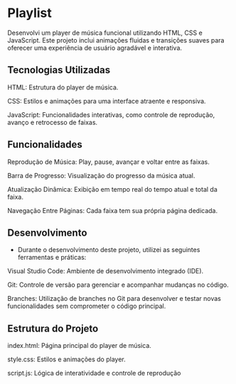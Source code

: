 # Playlist

Desenvolvi um player de música funcional utilizando HTML, CSS e JavaScript. Este projeto inclui animações fluidas e transições suaves para oferecer uma experiência de usuário agradável e interativa.

## Tecnologias Utilizadas

HTML: Estrutura do player de música.

CSS: Estilos e animações para uma interface atraente e responsiva.

JavaScript: Funcionalidades interativas, como controle de reprodução, avanço e retrocesso de faixas.

## Funcionalidades

Reprodução de Música: Play, pause, avançar e voltar entre as faixas.

Barra de Progresso: Visualização do progresso da música atual.

Atualização Dinâmica: Exibição em tempo real do tempo atual e total da faixa.

Navegação Entre Páginas: Cada faixa tem sua própria página dedicada.

## Desenvolvimento

- Durante o desenvolvimento deste projeto, utilizei as seguintes ferramentas e práticas:

Visual Studio Code: Ambiente de desenvolvimento integrado (IDE).

Git: Controle de versão para gerenciar e acompanhar mudanças no código.

Branches: Utilização de branches no Git para desenvolver e testar novas funcionalidades sem comprometer o código principal.

## Estrutura do Projeto

index.html: Página principal do player de música.

style.css: Estilos e animações do player.

script.js: Lógica de interatividade e controle de reprodução
